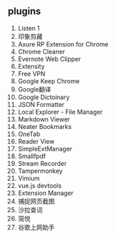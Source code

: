 ## plugins

01. Listen 1
02. 印象剪藏
03. Axure RP Extension for Chrome
04. Chrome Cleaner
05. Evernote Web Clipper
06. Extensity
07. Free VPN
08. Google Keep Chrome
09. Google翻译
10. Google Dictoinary
11. JSON Formatter
12. Local Explorer - File Manager
13. Markdown Viewer
14. Neater Bookmarks
15. OneTab
16. Reader View
17. SimpleExtManager
18. Smallfpdf
19. Stream Recorder
20. Tampermonkey
21. Vimium
22. vue.js devtools
23. Extension Manager
24. 捕捉网页截图
25. 沙拉查词
26. 简悦
27. 谷歌上网助手

